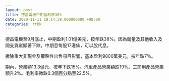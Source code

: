 ```yaml
---
layout: post
title: 德昌電機中期盈利跌38%
date: 2020-11-11 18:14:39.000000000 +08:00
categories: rthk
---
```


德昌電機至9月底止，中期盈利1.01億美元，按年跌38%。因為銷量及其他收入及開支貢獻顯著下跌。中期息每股17港仙，可以股代息。

撇除重大非現金及策略性出售項目影響，基本盈利9800萬美元，按年跌7%。

期內，營業額13.3億元，按年下跌15%。汽車產品營業額跌19%。工商用產品營業額升2%。毛利率微跌0.3個百分點至22.5%。
